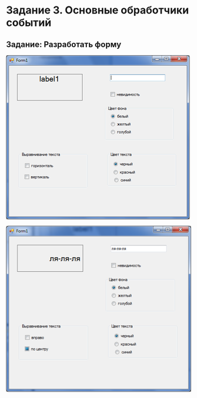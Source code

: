 # Задание 3. Основные обработчики событий
## Задание: Разработать форму
![](https://github.com/kefaxoo/csharp-bsuir/raw/main/hw3/images/Picture%201.png)

![](https://github.com/kefaxoo/csharp-bsuir/raw/main/hw3/images/Picture%202.png)